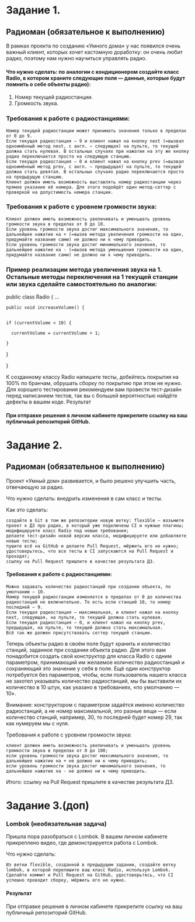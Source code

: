 # Задание 1.
## Радиоман (обязательное к выполнению)

В рамках проекта по созданию «Умного дома» у нас появился очень важный клиент, которых хочет кастомную доработку: он очень любит радио, поэтому нам нужно научиться управлять радио.

#### Что нужно сделать: по аналогии с кондиционером создайте класс Radio, в котором храните следующие поля — данные, которые будут помнить о себе объекты радио):

   1. Номер текущей радиостанции.
   2. Громкость звука.

### Требования к работе с радиостанциями:

    Номер текущей радиостанции может принимать значения только в пределах от 0 до 9.
    Если текущая радиостанция — 9 и клиент нажал на кнопку next (=вызвал одноимённый метод next, с англ. — следующая) на пульте, то текущей должна стать нулевая. В остальных случаях при нажатии на эту же кнопку радио переключается просто на следующую станцию.
    Если текущая радиостанция — 0 и клиент нажал на кнопку prev (=вызвал одноимённый метод prev, с англ. — предыдущая) на пульте, то текущей должна стать девятая. В остальных случаях радио переключается просто на предыдущую станцию.
    Клиент должен иметь возможность выставлять номер радиостанции через прямое указание её номера. Для этого подойдёт один метод-сеттер с проверкой на допустимость номера станции.

### Требования к работе с уровнем громкости звука:

    Клиент должен иметь возможность увеличивать и уменьшать уровень громкости звука в пределах от 0 до 10.
    Если уровень громкости звука достиг максимального значения, то дальнейшее нажатие на + (=вызов метода увеличения громкости на один, придумайте название сами) не должно ни к чему приводить.
    Если уровень громкости звука достиг минимального значения, то дальнейшее нажатие на - (=вызов метода уменьшения громкости на один, придумайте название сами) не должно ни к чему приводить.

### Пример реализации метода увеличения звука на 1. Остальные методы переключения на 1 текущей станции или звука сделайте самостоятельно по аналогии:

  public class Radio {
    ...
    
    public void increaseVolume() {
    
 
    if (currentVolume < 10) {
    
      currentVolume = currentVolume + 1;
      
    }
    
  }
  
}


К созданному классу Radio напишите тесты, добейтесь покрытия на 100% по бранчам, обрушать сборку по покрытию при этом не нужно. Для хорошего тестирования рекомендуем вам провести тест-дизайн перед написанием тестов, так вы с большей вероятностью найдёте дефекты в вашем коде.
Результат

#### При отправке решения в личном кабинете прикрепите ссылку на ваш публичный репозиторий GitHub.

# Задание 2. 
## Радиоман (обязательное к выполнению)

Проект «Умный дом» развивается, и было решено улучшить часть, отвечающую за радио.

Что нужно сделать: внедрить изменения в сам класс и тесты.

Как это сделать:

    создайте в Git в том же репозитории новую ветку: flexible — возьмите проект к ДЗ про радио, в который уже подключены CI и нужные плагины;
    модифицируете класс Radio под новые требования;
    делаете тест-дизайн новой версии класса, модифицируете или добавляете новые тесты;
    пушите всё на GitHub и делаете Pull Request, мёржить его не нужно;
    удостоверьтесь, что все тесты в CI запускаются на Pull Request и проходят;
    ссылку на Pull Request пришлите в качестве результата ДЗ.

#### Требования к работе с радиостанциями:

    Можно задавать количество радиостанций при создании объекта, по умолчанию — 10.
    Номер текущей радиостанции изменяется в пределах от 0 до количества радиостанций не включительно. То есть если станций 10, то номер последней — 9.
    Если текущая радиостанция — максимальная, и клиент нажал на кнопку next, следующая, на пульте, то текущей должна стать нулевая.
    Если текущая радиостанция — 0, и клиент нажал на кнопку prev, предыдущая, на пульте, то текущей должна стать максимальная.
    Всё так же должен присутствовать сеттер текущей станции.

Теперь объекты радио в своём поле будут хранить и количество станций, заданное при создании объекта радио. Для этого вам понадобится создать свой конструктор для класса Radio с одним параметром, принимающий им желаемое количество радиостанций и сохраняющий это значение у себя в поле. Ещё один конструктор потребуется без параметров, чтобы, если пользователь нашего класса не захотел указывать количество радиостанций, мы бы выставили их количество в 10 штук, как указано в требованиях, «по умолчанию — 10».

Внимание: конструктором с параметром задаётся именно количество радиостанций, а не номер максимальной, это разные вещи — если количество станций, например, 30, то последней будет номер 29, так как нумеруем мы с нуля.

Требования к работе с уровнем громкости звука:

    клиент должен иметь возможность увеличивать и уменьшать уровень громкости звука в пределах от 0 до 100;
    если уровень громкости звука достиг максимального значения, то дальнейшее нажатие на + не должно ни к чему приводить;
    если уровень громкости звука достиг минимального значения, то дальнейшее нажатие на - не должно ни к чему приводить.

Итого: ссылку на Pull Request пришлите в качестве результата ДЗ.
# Задание 3.(доп) 
### Lombok (необязательная задача)

Пришла пора разобраться с Lombok. В вашем личном кабинете прикреплено видео, где демонстрируется работа с Lombok.

Что нужно сделать:

    Из ветки flexible, созданной в предыдущем задании, создайте ветку lombok, в которой перепишите ваш класс Radio, используя Lombok.
    Сделайте коммит и Pull Request на GitHub, удостоверьтесь, что CI успешно проводит сборку, мёржить его не нужно.

#### Результат

При отправке решения в личном кабинете прикрепите ссылку на ваш публичный репозиторий GitHub.
